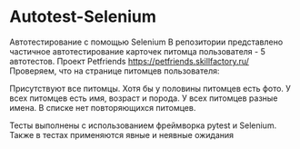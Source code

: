 # Autotest-Selenium
Автотестирование с помощью Selenium
В репозитории представлено частичное автотестирование карточек питомца пользователя - 5 автотестов. Проект Petfriends https://petfriends.skillfactory.ru/
Проверяем, что на странице питомцев пользователя:

Присутствуют все питомцы.
Хотя бы у половины питомцев есть фото.
У всех питомцев есть имя, возраст и порода.
У всех питомцев разные имена.
В списке нет повторяющихся питомцев.

Тесты выполнены с использованием фреймворка pytest и Selenium. Также в тестах применяются явные и неявные ожидания
